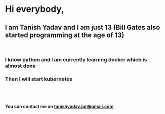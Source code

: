 # Hi everybody,

## I am<b> Tanish Yadav </b> and I am just 13 (Bill Gates also started programming at the age of 13)
<br>
<h3> I know <b title="Python is an interpreted, high-level, general-purpose programming language. Created by Guido van Rossum and first released in 1991, Python's design philosophy emphasizes code readability with its notable use of significant whitespace. ">python</b> and I am currently learning <b title="Docker is a set of platform as a service products that use OS-level virtualization to deliver software in packages called containers. Containers are isolated from one another and bundle their own software, libraries and configuration files; they can communicate with each other through well-defined channels.">docker</b> which is almost done</h3>
<h3>Then I will start <b title="Kubernetes is an open-source container-orchestration system for automating computer application deployment, scaling, and management. It was originally designed by Google and is now maintained by the Cloud Native Computing Foundation.">kubernetes</b></h3>
<br>
<br>
<h4> You can contact me on <a href="mailto:tanishyadav.jpr@gmail.com">tanishyadav.jpr@gmail.com</a></h4>


<!--
**tanishyadav/tanishyadav** is a ✨ _special_ ✨ repository because its `README.md` (this file) appears on your GitHub profile.

Here are some ideas to get you started:

- 🔭 I’m currently working on ...
- 🌱 I’m currently learning ...
- 👯 I’m looking to collaborate on ...
- 🤔 I’m looking for help with ...
- 💬 Ask me about ...
- 📫 How to reach me: ...
- 😄 Pronouns: ...
- ⚡ Fun fact: ...
-->
